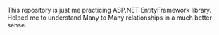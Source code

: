 This repository is just me practicing ASP.NET EntityFramework library. Helped me to understand Many to Many relationships in a much better sense. 
